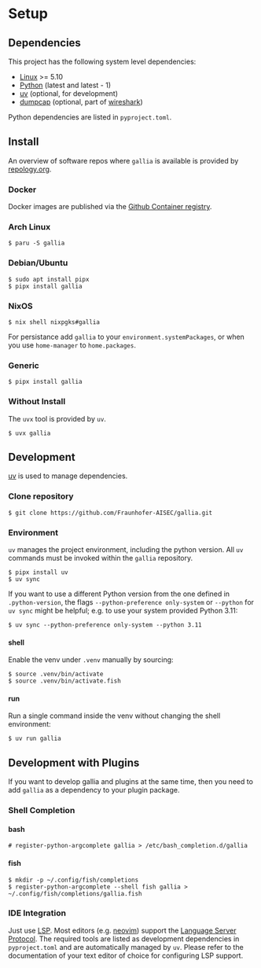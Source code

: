 <!--
SPDX-FileCopyrightText: AISEC Pentesting Team

SPDX-License-Identifier: CC0-1.0
-->

# Setup
## Dependencies

This project has the following system level dependencies:

* [Linux](https://kernel.org) >= 5.10
* [Python](https://python.org) (latest and latest - 1)
* [uv](https://docs.astral.sh/uv/) (optional, for development)
* [dumpcap](https://www.wireshark.org/docs/man-pages/dumpcap.html) (optional, part of [wireshark](https://www.wireshark.org/))

Python dependencies are listed in `pyproject.toml`.

## Install

An overview of software repos where `gallia` is available is provided by [repology.org](https://repology.org/project/gallia/versions).

### Docker

Docker images are published via the [Github Container registry](https://github.com/Fraunhofer-AISEC/gallia/pkgs/container/gallia).

### Arch Linux 

``` shell-session
$ paru -S gallia
```

### Debian/Ubuntu

``` shell-session
$ sudo apt install pipx
$ pipx install gallia
```

### NixOS

``` shell-session
$ nix shell nixpgks#gallia
```

For persistance add `gallia` to your `environment.systemPackages`, or when you use `home-manager` to `home.packages`.

### Generic

``` shell-session
$ pipx install gallia
```

### Without Install

The `uvx` tool is provided by `uv`.

``` shell-session
$ uvx gallia
```

## Development

[uv](https://docs.astral.sh/uv/) is used to manage dependencies.

### Clone repository

```shell-session
$ git clone https://github.com/Fraunhofer-AISEC/gallia.git
```

### Environment 

`uv` manages the project environment, including the python version.
All `uv` commands must be invoked within the `gallia` repository.

```shell-session
$ pipx install uv
$ uv sync
```

If you want to use a different Python version from the one defined in `.python-version`, the flags `--python-preference only-system` or `--python` for `uv sync` might be helpful; e.g. to use your system provided Python 3.11:

```shell-session
$ uv sync --python-preference only-system --python 3.11
```

#### shell

Enable the venv under `.venv` manually by sourcing:

``` shell-session
$ source .venv/bin/activate
$ source .venv/bin/activate.fish
```

#### run

Run a single command inside the venv without changing the shell environment:

```shell-session
$ uv run gallia
```

## Development with Plugins

If you want to develop gallia and plugins at the same time, then you need to add `gallia` as a dependency to your plugin package.

### Shell Completion
#### bash

```shell-session
# register-python-argcomplete gallia > /etc/bash_completion.d/gallia
```

#### fish

```shell-session
$ mkdir -p ~/.config/fish/completions
$ register-python-argcomplete --shell fish gallia > ~/.config/fish/completions/gallia.fish
```

### IDE Integration

Just use [LSP](https://microsoft.github.io/language-server-protocol/).
Most editors (e.g. [neovim](https://neovim.io/)) support the [Language Server Protocol](https://microsoft.github.io/language-server-protocol/).
The required tools are listed as development dependencies in `pyproject.toml` and are automatically managed by `uv`.
Please refer to the documentation of your text editor of choice for configuring LSP support.
